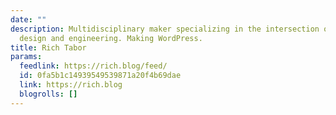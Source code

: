 ```yaml
---
date: ""
description: Multidisciplinary maker specializing in the intersection of product,
  design and engineering. Making WordPress.
title: Rich Tabor
params:
  feedlink: https://rich.blog/feed/
  id: 0fa5b1c14939549539871a20f4b69dae
  link: https://rich.blog
  blogrolls: []
---
```

